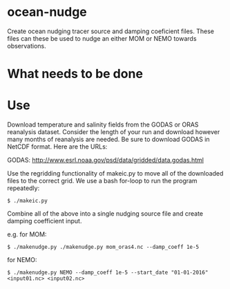 # ocean-nudge

Create ocean nudging tracer source and damping coeficient files. These files can these be used to nudge an either MOM or NEMO towards observations.

# What needs to be done

# Use

Download temperature and salinity fields from the GODAS or ORAS reanalysis dataset. Consider the length of your run and download however many months of reanalysis are needed. Be sure to download GODAS in NetCDF format. Here are the URLs:

GODAS: http://www.esrl.noaa.gov/psd/data/gridded/data.godas.html

Use the regridding functionality of makeic.py to move all of the downloaded files to the correct grid. We use a bash for-loop to run the program repeatedly:

```
$ ./makeic.py
```

Combine all of the above into a single nudging source file and create damping coefficient input.

e.g. for MOM:
```
$ ./makenudge.py ./makenudge.py mom_oras4.nc --damp_coeff 1e-5
```

for NEMO:
```
$ ./makenudge.py NEMO --damp_coeff 1e-5 --start_date "01-01-2016" <input01.nc> <input02.nc>
```


